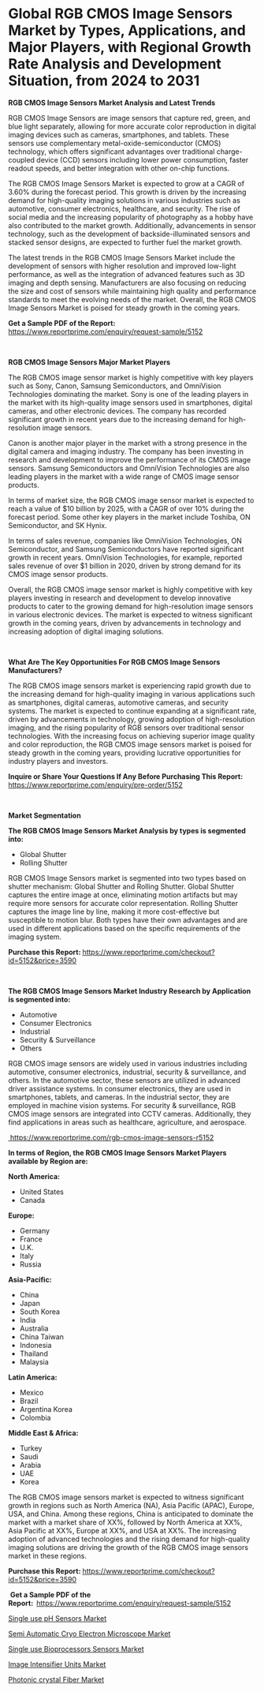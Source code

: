 <p><h1>Global RGB CMOS Image Sensors Market by Types, Applications, and Major Players, with Regional Growth Rate Analysis and Development Situation, from 2024 to 2031</h1></p><p><strong>RGB CMOS Image Sensors Market Analysis and Latest Trends</strong></p>
<p><p>RGB CMOS Image Sensors are image sensors that capture red, green, and blue light separately, allowing for more accurate color reproduction in digital imaging devices such as cameras, smartphones, and tablets. These sensors use complementary metal-oxide-semiconductor (CMOS) technology, which offers significant advantages over traditional charge-coupled device (CCD) sensors including lower power consumption, faster readout speeds, and better integration with other on-chip functions.</p><p>The RGB CMOS Image Sensors Market is expected to grow at a CAGR of 3.60% during the forecast period. This growth is driven by the increasing demand for high-quality imaging solutions in various industries such as automotive, consumer electronics, healthcare, and security. The rise of social media and the increasing popularity of photography as a hobby have also contributed to the market growth. Additionally, advancements in sensor technology, such as the development of backside-illuminated sensors and stacked sensor designs, are expected to further fuel the market growth.</p><p>The latest trends in the RGB CMOS Image Sensors Market include the development of sensors with higher resolution and improved low-light performance, as well as the integration of advanced features such as 3D imaging and depth sensing. Manufacturers are also focusing on reducing the size and cost of sensors while maintaining high quality and performance standards to meet the evolving needs of the market. Overall, the RGB CMOS Image Sensors Market is poised for steady growth in the coming years.</p></p>
<p><strong>Get a Sample PDF of the Report:&nbsp;</strong> <a href="https://www.reportprime.com/enquiry/request-sample/5152">https://www.reportprime.com/enquiry/request-sample/5152</a></p>
<p>&nbsp;</p>
<p><strong>RGB CMOS Image Sensors Major Market Players</strong></p>
<p><p>The RGB CMOS image sensor market is highly competitive with key players such as Sony, Canon, Samsung Semiconductors, and OmniVision Technologies dominating the market. Sony is one of the leading players in the market with its high-quality image sensors used in smartphones, digital cameras, and other electronic devices. The company has recorded significant growth in recent years due to the increasing demand for high-resolution image sensors.</p><p>Canon is another major player in the market with a strong presence in the digital camera and imaging industry. The company has been investing in research and development to improve the performance of its CMOS image sensors. Samsung Semiconductors and OmniVision Technologies are also leading players in the market with a wide range of CMOS image sensor products.</p><p>In terms of market size, the RGB CMOS image sensor market is expected to reach a value of $10 billion by 2025, with a CAGR of over 10% during the forecast period. Some other key players in the market include Toshiba, ON Semiconductor, and SK Hynix.</p><p>In terms of sales revenue, companies like OmniVision Technologies, ON Semiconductor, and Samsung Semiconductors have reported significant growth in recent years. OmniVision Technologies, for example, reported sales revenue of over $1 billion in 2020, driven by strong demand for its CMOS image sensor products.</p><p>Overall, the RGB CMOS image sensor market is highly competitive with key players investing in research and development to develop innovative products to cater to the growing demand for high-resolution image sensors in various electronic devices. The market is expected to witness significant growth in the coming years, driven by advancements in technology and increasing adoption of digital imaging solutions.</p></p>
<p>&nbsp;</p>
<p><strong>What Are The Key Opportunities For RGB CMOS Image Sensors Manufacturers?</strong></p>
<p><p>The RGB CMOS image sensors market is experiencing rapid growth due to the increasing demand for high-quality imaging in various applications such as smartphones, digital cameras, automotive cameras, and security systems. The market is expected to continue expanding at a significant rate, driven by advancements in technology, growing adoption of high-resolution imaging, and the rising popularity of RGB sensors over traditional sensor technologies. With the increasing focus on achieving superior image quality and color reproduction, the RGB CMOS image sensors market is poised for steady growth in the coming years, providing lucrative opportunities for industry players and investors.</p></p>
<p><strong>Inquire or Share Your Questions If Any Before Purchasing This Report:</strong> <a href="https://www.reportprime.com/enquiry/pre-order/5152">https://www.reportprime.com/enquiry/pre-order/5152</a></p>
<p>&nbsp;</p>
<p><strong>Market Segmentation</strong></p>
<p><strong>The RGB CMOS Image Sensors Market Analysis by types is segmented into:</strong></p>
<p><ul><li>Global Shutter</li><li>Rolling Shutter</li></ul></p>
<p><p>RGB CMOS Image Sensors market is segmented into two types based on shutter mechanism: Global Shutter and Rolling Shutter. Global Shutter captures the entire image at once, eliminating motion artifacts but may require more sensors for accurate color representation. Rolling Shutter captures the image line by line, making it more cost-effective but susceptible to motion blur. Both types have their own advantages and are used in different applications based on the specific requirements of the imaging system.</p></p>
<p><strong>Purchase this Report:&nbsp;</strong><a href="https://www.reportprime.com/checkout?id=5152&price=3590">https://www.reportprime.com/checkout?id=5152&price=3590</a></p>
<p>&nbsp;</p>
<p><strong>The RGB CMOS Image Sensors Market Industry Research by Application is segmented into:</strong></p>
<p><ul><li>Automotive</li><li>Consumer Electronics</li><li>Industrial</li><li>Security & Surveillance</li><li>Others</li></ul></p>
<p><p>RGB CMOS image sensors are widely used in various industries including automotive, consumer electronics, industrial, security & surveillance, and others. In the automotive sector, these sensors are utilized in advanced driver assistance systems. In consumer electronics, they are used in smartphones, tablets, and cameras. In the industrial sector, they are employed in machine vision systems. For security & surveillance, RGB CMOS image sensors are integrated into CCTV cameras. Additionally, they find applications in areas such as healthcare, agriculture, and aerospace.</p></p>
<p><a href="https://www.reportprime.com/rgb-cmos-image-sensors-r5152">&nbsp;https://www.reportprime.com/rgb-cmos-image-sensors-r5152</a></p>
<p><strong>In terms of Region, the RGB CMOS Image Sensors Market Players available by Region are:</strong></p>
<p>
    <p> <strong> North America: </strong>
        <ul>
            <li>United States</li>
            <li>Canada</li>
        </ul>
        </p> 
    <p> <strong> Europe: </strong>
        <ul>
            <li>Germany</li>
            <li>France</li>
            <li>U.K.</li>
            <li>Italy</li>
            <li>Russia</li>
        </ul>
        </p> 
    <p> <strong> Asia-Pacific: </strong>
        <ul>
            <li>China</li>
            <li>Japan</li>
            <li>South Korea</li>
            <li>India</li>
            <li>Australia</li>
            <li>China Taiwan</li>
            <li>Indonesia</li>
            <li>Thailand</li>
            <li>Malaysia</li>
        </ul>
        </p> 
    <p> <strong> Latin America: </strong>
        <ul>
            <li>Mexico</li>
            <li>Brazil</li>
            <li>Argentina Korea</li>
            <li>Colombia</li>
        </ul>
        </p> 
    <p> <strong> Middle East & Africa: </strong>
        <ul>
            <li>Turkey</li>
            <li>Saudi</li>
            <li>Arabia</li>
            <li>UAE</li>
            <li>Korea</li>
        </ul>
    </p>
    </p>
<p><p>The RGB CMOS image sensors market is expected to witness significant growth in regions such as North America (NA), Asia Pacific (APAC), Europe, USA, and China. Among these regions, China is anticipated to dominate the market with a market share of XX%, followed by North America at XX%, Asia Pacific at XX%, Europe at XX%, and USA at XX%. The increasing adoption of advanced technologies and the rising demand for high-quality imaging solutions are driving the growth of the RGB CMOS image sensors market in these regions.</p></p>
<p><strong>Purchase this Report: </strong><a href="https://www.reportprime.com/checkout?id=5152&price=3590">https://www.reportprime.com/checkout?id=5152&price=3590</a></p>
<p>&nbsp;<strong>Get a Sample PDF of the Report:&nbsp;&nbsp;</strong><a href="https://www.reportprime.com/enquiry/request-sample/5152">https://www.reportprime.com/enquiry/request-sample/5152</a></p>
<p><strong></strong></p>
<p><p><a href="https://github.com/Krdamani25/Market-Research-Report-List-2/blob/main/single-use-ph-sensors-market.md">Single use pH Sensors Market</a></p><p><a href="https://github.com/dringals/Market-Research-Report-List-5/blob/main/semi-automatic-cryo-electron-microscope-market.md">Semi Automatic Cryo Electron Microscope Market</a></p><p><a href="https://github.com/lizaRempel/Market-Research-Report-List-1/blob/main/single-use-bioprocessors-sensors-market.md">Single use Bioprocessors Sensors Market</a></p><p><a href="https://github.com/lbird53714/Market-Research-Report-List-6/blob/main/image-intensifier-units-market.md">Image Intensifier Units Market</a></p><p><a href="https://github.com/ohumlzho95/Market-Research-Report-List-1/blob/main/photonic-crystal-fiber-market.md">Photonic crystal Fiber Market</a></p></p>